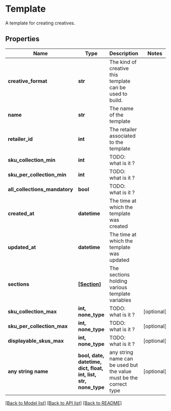 # Template

A template for creating creatives.

## Properties
Name | Type | Description | Notes
------------ | ------------- | ------------- | -------------
**creative_format** | **str** | The kind of creative this template can be used to build. | 
**name** | **str** | The name of the template | 
**retailer_id** | **int** | The retailer associated to the template | 
**sku_collection_min** | **int** | TODO: what is it ? | 
**sku_per_collection_min** | **int** | TODO: what is it ? | 
**all_collections_mandatory** | **bool** | TODO: what is it ? | 
**created_at** | **datetime** | The time at which the template was created | 
**updated_at** | **datetime** | The time at which the template was updated | 
**sections** | [**[Section]**](Section.md) | The sections holding various template variables | 
**sku_collection_max** | **int, none_type** | TODO: what is it ? | [optional] 
**sku_per_collection_max** | **int, none_type** | TODO: what is it ? | [optional] 
**displayable_skus_max** | **int, none_type** | TODO: what is it ? | [optional] 
**any string name** | **bool, date, datetime, dict, float, int, list, str, none_type** | any string name can be used but the value must be the correct type | [optional]

[[Back to Model list]](../README.md#documentation-for-models) [[Back to API list]](../README.md#documentation-for-api-endpoints) [[Back to README]](../README.md)


